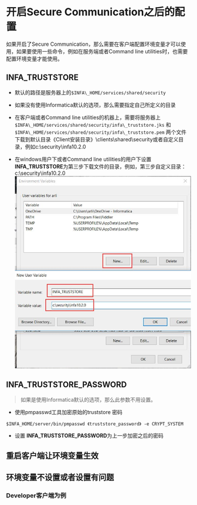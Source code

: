# 开启Secure Communication之后的配置

如果开启了Secure Communication，那么需要在客户端配置环境变量才可以使用，如果要使用一些命令，例如在服务端或者Command line utilities时，也需要配置环境变量才能使用。



## INFA\_TRUSTSTORE

* 默认的路径是服务器上的`$INFA\_HOME/services/shared/security`

* 如果没有使用Informatica默认的选项，那么需要指定自己所定义的目录

* 在客户端或者Command line utilities的机器上，需要将服务器上`$INFA\_HOME/services/shared/security/infa\_truststore.jks`  和`$INFA\_HOME/services/shared/security/infa\_truststore.pem` 两个文件下载到默认目录《Client安装目录》\clients\shared\security或者自定义目录，例如c:\\security\\infa10.2.0

* 在windows用户下或者Command line utilities的用户下设置**INFA_TRUSTSTORE**为第三步下载文件的目录，例如，第三步自定义目录：c:\\security\\infa10.2.0
![Windows配置INFA_TRUSTORE环境变量](/assets/INFA_TRUSTSTORE_ENVIRONMENT_WIN_CONFIGURATION.jpg)


## INFA\_TRUSTSTORE\_PASSWORD

> 如果是使用Informatica默认的选项，那么此参数不用设置。

* 使用pmpasswd工具加密原始的truststore 密码
```shell
$INFA_HOME/server/bin/pmpasswd 《truststore_password》 -e CRYPT_SYSTEM
```
* 设置 **INFA\_TRUSTSTORE\_PASSWORD**为上一步加密之后的密码

## 重启客户端让环境变量生效
 
## 环境变量不设置或者设置有问题
### Developer客户端为例
